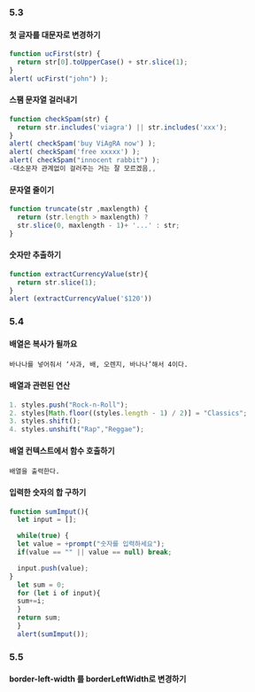 ### 5.3
#### 첫 글자를 대문자로 변경하기
```javascript 
function ucFirst(str) {
  return str[0].toUpperCase() + str.slice(1);
}
alert( ucFirst("john") );
```

#### 스팸 문자열 걸러내기
```javascript
function checkSpam(str) {
  return str.includes('viagra') || str.includes('xxx');
}
alert( checkSpam('buy ViAgRA now') );
alert( checkSpam('free xxxxx') );
alert( checkSpam("innocent rabbit") );
-대소문자 관계없이 걸러주는 거는 잘 모르겠음,,
```

#### 문자열 줄이기
```javascript
function truncate(str ,maxlength) {
  return (str.length > maxlength) ?
  str.slice(0, maxlength - 1)+ '...' : str;
}
```

#### 숫자만 추출하기
```javascript
function extractCurrencyValue(str){
  return str.slice(1);
}
alert (extractCurrencyValue('$120'))
```

### 5.4
#### 배열은 복사가 될까요
```
바나나를 넣어줘서 ‘사과, 배, 오렌지, 바나나’해서 4이다.
```

#### 배열과 관련된 연산
```javascript
1. styles.push("Rock-n-Roll");
2. styles[Math.floor((styles.length - 1) / 2)] = "Classics";
3. styles.shift();
4. styles.unshift("Rap","Reggae");
```

#### 배열 컨텍스트에서 함수 호출하기
```
배열을 출력한다.
```

#### 입력한 숫자의 합 구하기
```javascript
function sumImput(){
  let input = [];

  while(true) {
  let value = +prompt("숫자를 입력하세요");
  if(value == "" || value == null) break;

  input.push(value);
}
  let sum = 0;
  for (let i of input){
  sum+=i;
  }
  return sum;
  }
  alert(sumImput());
```

### 5.5
#### border-left-width 를 borderLeftWidth로 변경하기

